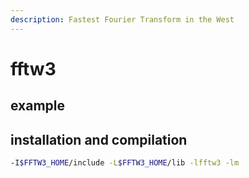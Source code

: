 ```yaml
---
description: Fastest Fourier Transform in the West
---
```


# fftw3

## example



## installation and compilation

```bash
-I$FFTW3_HOME/include -L$FFTW3_HOME/lib -lfftw3 -lm
```



